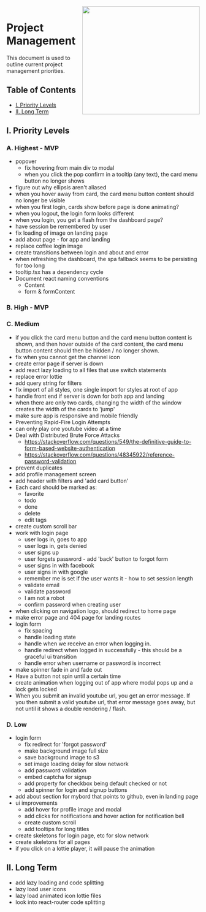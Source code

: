 <img align="right" width="306" height="282" src="https://github.com/jimmy-e/mybord/blob/master/etc/assets/projectManagement.jpg">

# Project Management

This document is used to outline current project management priorities.

## Table of Contents

* [I. Priority Levels](#i-priority-levels)   
* [II. Long Term](#ii-long-term)   

## I. Priority Levels

### A. Highest - MVP

  * popover
    * fix hovering from main div to modal
    * when you click the pop confirm in a tooltip (any text), the card menu button no longer shows
  * figure out why ellipsis aren't aliased
  * when you hover away from card, the card menu button content should no longer be visible
  * when you first login, cards show before page is done animating? 
  * when you logout, the login form looks different
  * when you login, you get a flash from the dashboard page?
  * have session be remembered by user
  * fix loading of image on landing page
  * add about page - for app and landing
  * replace coffee login image
  * create transitions between login and about and error
  * when refreshing the dashboard, the spa fallback seems to be persisting for too long
  * tooltip.tsx has a dependency cycle
  * Document react naming conventions
    - Content
    - form & formContent

### B. High - MVP

### C. Medium

  * if you click the card menu button and the card menu button content is shown, and then hover
  outside of the card content, the card menu button content should then be hidden / no longer shown.
  * fix when you cannot get the channel icon
  * create error page if server is down  
  * add react lazy loading to all files that use switch statements
  * replace error lottie
  * add query string for filters
  * fix import of all styles, one single import for styles at root of app
  * handle front end if server is down for both app and landing
  * when there are only two cards, changing the width of the window creates the width of the
   cards to 'jump'
  * make sure app is responsive and mobile friendly
  * Preventing Rapid-Fire Login Attempts 
  * can only play one youtube video at a time
  * Deal with Distributed Brute Force Attacks
    * https://stackoverflow.com/questions/549/the-definitive-guide-to-form-based-website-authentication
    * https://stackoverflow.com/questions/48345922/reference-password-validation
  * prevent duplicates
  * add profile management screen
  * add header with filters and 'add card button'
  * Each card should be marked as:
    * favorite
    * todo
    * done
    * delete
    * edit tags
  * create custom scroll bar  
  * work with login page
    * user logs in, goes to app
    * user logs in, gets denied
    * user signs up
    * user forgets password - add 'back' button to forgot form
    * user signs in with facebook
    * user signs in with google
    * remember me is set if the user wants it - how to set session length
    * validate email
    * validate password
    * I am not a robot
    * confirm password when creating user
  * when clicking on navigation logo, should redirect to home page
  * make error page and 404 page for landing routes
  * login form
    * fix spacing
    * handle loading state
    * handle when we receive an error when logging in.
    * handle redirect when logged in successfully - this should be a graceful ui transition
    * handle error when username or password is incorrect
  * make spinner fade in and fade out
  * Have a button not spin until a certain time
  * create animation when logging out of app where modal pops up and a lock gets locked
  * When you submit an invalid youtube url, you get an error message. If you then submit a valid
   youtube url, that error message goes away, but not until it shows a double rendering / flash.

### D. Low

  * login form
    * fix redirect for 'forgot password'
    * make background image full size
    * save background image to s3
    * set image loading delay for slow network
    * add password validation
    * embed captcha for signup
    * add property for checkbox being default checked or not
    * add spinner for login and signup buttons
  * add about section for mybord that points to github, even in landing page
  * ui improvements
    * add hover for profile image and modal
    * add clicks for notifications and hover action for notification bell
    * create custom scroll
    * add tooltips for long titles
  * create skeletons for login page, etc for slow network
  * create skeletons for all pages
  * if you click on a lottie player, it will pause the animation
  
## II. Long Term  

* add lazy loading and code splitting
* lazy load user icons
* lazy load animated icon lottie files
* look into react-router code splitting
